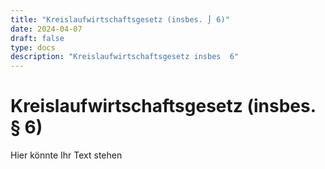 ```yaml
---
title: "Kreislaufwirtschaftsgesetz (insbes. ⌡ 6)"
date: 2024-04-07
draft: false
type: docs
description: "Kreislaufwirtschaftsgesetz insbes  6"
---
```


# Kreislaufwirtschaftsgesetz (insbes. § 6)

Hier könnte Ihr Text stehen
